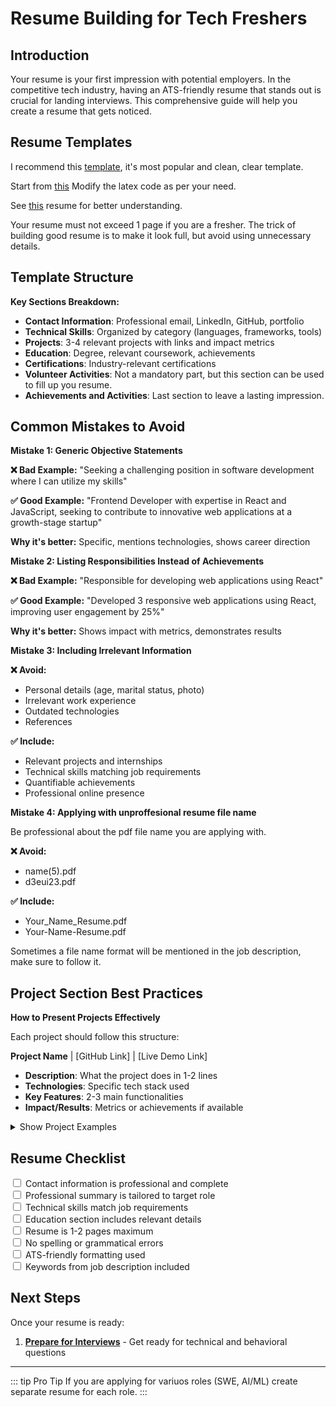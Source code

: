 # Resume Building for Tech Freshers

## Introduction

Your resume is your first impression with potential employers. In the competitive tech industry, having an ATS-friendly resume that stands out is crucial for landing interviews. This comprehensive guide will help you create a resume that gets noticed.

## Resume Templates
I recommend this [template](https://www.overleaf.com/latex/templates/rendercv-sb2nov-theme/gdspgtsnfncm), it's most popular and clean, clear template.

Start from [this](https://www.overleaf.com/read/fcfypsqbvjph#e75cc3) Modify the latex code as per your need.

See [this](https://github.com/arasgungore/arasgungore-CV) resume for better understanding.

Your resume must not exceed 1 page if you are a fresher.
The trick of building good resume is to make it look full, but avoid using unnecessary details.


## Template Structure

**Key Sections Breakdown:**

- **Contact Information**: Professional email, LinkedIn, GitHub, portfolio
- **Technical Skills**: Organized by category (languages, frameworks, tools)
- **Projects**: 3-4 relevant projects with links and impact metrics
- **Education**: Degree, relevant coursework, achievements
- **Certifications**: Industry-relevant certifications
- **Volunteer Activities**: Not a mandatory part, but this section can be used to fill up you resume.
- **Achievements and Activities**: Last section to leave a lasting impression.

## Common Mistakes to Avoid

<article>

**Mistake 1: Generic Objective Statements**

**❌ Bad Example:**
"Seeking a challenging position in software development where I can utilize my skills"

**✅ Good Example:**
"Frontend Developer with expertise in React and JavaScript, seeking to contribute to innovative web applications at a growth-stage startup"

**Why it's better:** Specific, mentions technologies, shows career direction

</article>

<article>

**Mistake 2: Listing Responsibilities Instead of Achievements**

**❌ Bad Example:**
"Responsible for developing web applications using React"

**✅ Good Example:**
"Developed 3 responsive web applications using React, improving user engagement by 25%"

**Why it's better:** Shows impact with metrics, demonstrates results

</article>

<article>

**Mistake 3: Including Irrelevant Information**

**❌ Avoid:**
- Personal details (age, marital status, photo)
- Irrelevant work experience
- Outdated technologies
- References

**✅ Include:**
- Relevant projects and internships
- Technical skills matching job requirements
- Quantifiable achievements
- Professional online presence

</article>

<article>

**Mistake 4: Applying with unproffesional resume file name**

Be professional about the pdf file name you are applying with.

**❌ Avoid:**
- name(5).pdf
- d3eui23.pdf

**✅ Include:**
- Your_Name_Resume.pdf
- Your-Name-Resume.pdf

Sometimes a file name format will be mentioned in the job description, make sure to follow it.

</article>

## Project Section Best Practices

<article>

**How to Present Projects Effectively**

Each project should follow this structure:

**Project Name** | [GitHub Link] | [Live Demo Link]
- **Description**: What the project does in 1-2 lines
- **Technologies**: Specific tech stack used
- **Key Features**: 2-3 main functionalities
- **Impact/Results**: Metrics or achievements if available

<details><summary>Show Project Examples</summary>

**Example 1: E-commerce Website**
E-commerce Platform | [GitHub](https://youtu.be/dQw4w9WgXcQ) | [Live Demo](https://youtu.be/dQw4w9WgXcQ)
- Full-stack e-commerce application with user authentication and payment integration
- Technologies: React, Node.js, Express, MongoDB, Stripe API
- Key Features: Product catalog, shopping cart, secure checkout, admin dashboard
- Results: Handles 100+ concurrent users, 99.9% uptime

**Example 2: Data Visualization Dashboard**
COVID-19 Data Dashboard | [GitHub](https://youtu.be/dQw4w9WgXcQ) | [Live Demo](https://youtu.be/dQw4w9WgXcQ)
- Interactive dashboard displaying real-time COVID-19 statistics
- Technologies: Python, Dash, Plotly, Pandas, REST APIs
- Key Features: Real-time data updates, interactive charts, country comparisons
- Impact: Used by 500+ users for tracking pandemic trends

</details>

</article>

## Resume Checklist

<div class="progress-indicator">
<input type="checkbox"> Contact information is professional and complete
</div>

<div class="progress-indicator">
<input type="checkbox"> Professional summary is tailored to target role
</div>

<div class="progress-indicator">
<input type="checkbox"> Technical skills match job requirements
</div>

<div class="progress-indicator">
<input type="checkbox"> Education section includes relevant details
</div>

<div class="progress-indicator">
<input type="checkbox"> Resume is 1-2 pages maximum
</div>

<div class="progress-indicator">
<input type="checkbox"> No spelling or grammatical errors
</div>

<div class="progress-indicator">
<input type="checkbox"> ATS-friendly formatting used
</div>

<div class="progress-indicator">
<input type="checkbox"> Keywords from job description included
</div>

<!-- ## Tools and Resources

<div class="resource-links">
  <div class="resource-card">
    <h3>📝 Resume Builders</h3>
    <ul>
      <li><a href="https://www.overleaf.com/latex/templates/tagged/cv" target="_blank">LaTeX Templates</a></li>
      <li><a href="https://www.overleaf.com/latex/templates/rendercv-sb2nov-theme/gdspgtsnfncm" target="_blank">Popular Template</a></li>
    </ul>
  </div>
  <div class="resource-card">
    <h3>🔍 ATS Testing</h3>
    <ul>
      <li><a href="https://www.jobscan.co/" target="_blank">Jobscan ATS Checker</a></li>
      <li><a href="https://resumeworded.com/" target="_blank">Resume Worded</a></li>
      <li><a href="https://www.skillsyncer.com/" target="_blank">SkillSyncer</a></li>
    </ul>
  </div>
  <div class="resource-card">
    <h3>📊 Skill Assessment</h3>
    <ul>
      <li><a href="https://www.pluralsight.com/product/skill-assessments" target="_blank">Pluralsight Assessments</a></li>
      <li><a href="https://www.hackerrank.com/skills-verification" target="_blank">HackerRank Skills</a></li>
      <li><a href="https://www.linkedin.com/skill-assessments/" target="_blank">LinkedIn Skill Tests</a></li>
    </ul>
  </div>
  <div class="resource-card">
    <h3>✍️ Writing Help</h3>
    <ul>
      <li><a href="https://www.grammarly.com/" target="_blank">Grammarly</a></li>
      <li><a href="https://hemingwayapp.com/" target="_blank">Hemingway Editor</a></li>
      <li><a href="https://www.thesaurus.com/" target="_blank">Thesaurus.com</a></li>
    </ul>
  </div>
</div> -->

## Next Steps

Once your resume is ready:

1. **[Prepare for Interviews](/career/interview-tips)** - Get ready for technical and behavioral questions

---

::: tip Pro Tip
If you are applying for variuos roles (SWE, AI/ML) create separate resume for each role.
:::